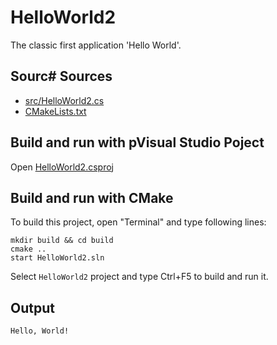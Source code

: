 # HelloWorld2

The classic first application 'Hello World'.

## Sourc# Sources

* [src/HelloWorld2.cs](src/HelloWorld2.cs)
* [CMakeLists.txt](CMakeLists.txt)

## Build and run with pVisual Studio Poject

Open [HelloWorld2.csproj](HelloWorld2.csproj)

## Build and run with CMake

To build this project, open "Terminal" and type following lines:

```batch
mkdir build && cd build
cmake ..
start HelloWorld2.sln
```

Select `HelloWorld2` project and type Ctrl+F5 to build and run it.

## Output

```
Hello, World!
```
